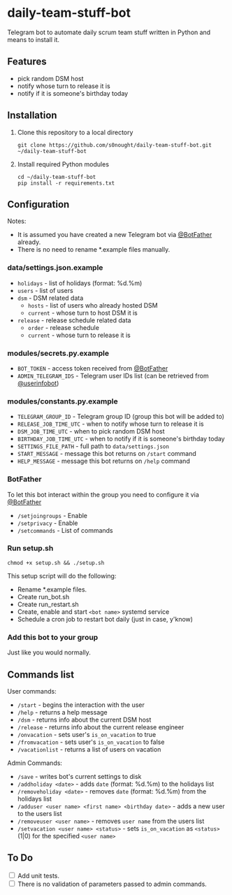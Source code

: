 # daily-team-stuff-bot

Telegram bot to automate daily scrum team stuff written in Python and means to install it.

## Features

- pick random DSM host
- notify whose turn to release it is
- notify if it is someone's birthday today

## Installation

1. Clone this repository to a local directory
    ```
    git clone https://github.com/s0nought/daily-team-stuff-bot.git ~/daily-team-stuff-bot
    ```

1. Install required Python modules
    ```
    cd ~/daily-team-stuff-bot
    pip install -r requirements.txt
    ```

## Configuration

Notes:
- It is assumed you have created a new Telegram bot via [@BotFather](https://t.me/BotFather) already.
- There is no need to rename *.example files manually.

### data/settings.json.example

- `holidays` - list of holidays (format: %d.%m)
- `users` - list of users
- `dsm` - DSM related data
    - `hosts` - list of users who already hosted DSM
    - `current` - whose turn to host DSM it is
- `release` - release schedule related data
    - `order` - release schedule
    - `current` - whose turn to release it is

### modules/secrets.py.example

- `BOT_TOKEN` - access token received from [@BotFather](https://t.me/BotFather)
- `ADMIN_TELEGRAM_IDS` - Telegram user IDs list (can be retrieved from [@userinfobot](https://t.me/userinfobot))

### modules/constants.py.example

- `TELEGRAM_GROUP_ID` - Telegram group ID (group this bot will be added to)
- `RELEASE_JOB_TIME_UTC` - when to notify whose turn to release it is
- `DSM_JOB_TIME_UTC` - when to pick random DSM host
- `BIRTHDAY_JOB_TIME_UTC` - when to notify if it is someone's birthday today
- `SETTINGS_FILE_PATH` - full path to `data/settings.json`
- `START_MESSAGE` - message this bot returns on `/start` command
- `HELP_MESSAGE` - message this bot returns on `/help` command

### BotFather

To let this bot interact within the group you need to configure it via [@BotFather](https://t.me/BotFather)
- `/setjoingroups` - Enable
- `/setprivacy` - Enable
- `/setcommands` - List of commands

### Run setup.sh

```
chmod +x setup.sh && ./setup.sh
```

This setup script will do the following:
- Rename *.example files.
- Create run_bot.sh
- Create run_restart.sh
- Create, enable and start `<bot name>` systemd service
- Schedule a cron job to restart bot daily (just in case, y'know)

### Add this bot to your group

Just like you would normally.

## Commands list

User commands:
- `/start` - begins the interaction with the user
- `/help` - returns a help message
- `/dsm` - returns info about the current DSM host
- `/release` - returns info about the current release engineer
- `/onvacation` - sets user's `is_on_vacation` to true
- `/fromvacation` - sets user's `is_on_vacation` to false
- `/vacationlist` - returns a list of users on vacation

Admin Commands:
- `/save` - writes bot's current settings to disk
- `/addholiday <date>` - adds `date` (format: %d.%m) to the holidays list
- `/removeholiday <date>` - removes `date` (format: %d.%m) from the holidays list
- `/adduser <user name> <first name> <birthday date>` - adds a new user to the users list
- `/removeuser <user name>` - removes `user name` from the users list
- `/setvacation <user name> <status>` - sets `is_on_vacation` as `<status>` (1|0) for the specified `<user name>`

## To Do

<input type="checkbox"> Add unit tests.  
<input type="checkbox"> There is no validation of parameters passed to admin commands.  

